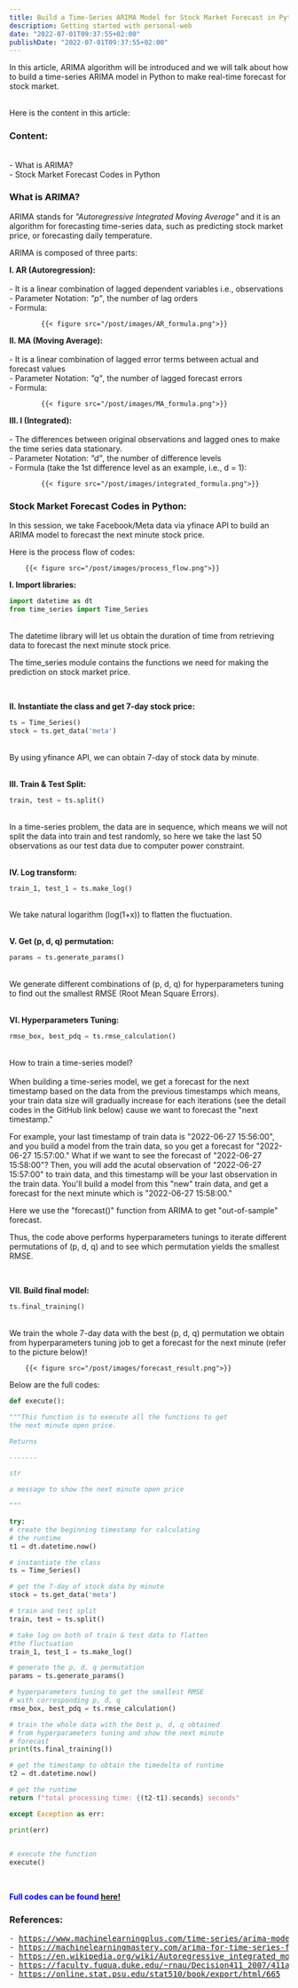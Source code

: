 ```yaml
---
title: Build a Time-Series ARIMA Model for Stock Market Forecast in Python
description: Getting started with personal-web
date: "2022-07-01T09:37:55+02:00"
publishDate: "2022-07-01T09:37:55+02:00"
---
```


In this article, ARIMA algorithm will be introduced and we will talk about how to build a time-series ARIMA model in Python to make real-time forecast for stock market.

<!--more-->
<br>
Here is the content in this article:

### Content:<br/>
<br>
- What is ARIMA?<br>
- Stock Market Forecast Codes in Python<br>

### What is ARIMA?<br>

ARIMA stands for <font><i>"Autoregressive Integrated Moving Average"</i></font> and it is an algorithm for forecasting time-series data, such as predicting stock market price, or forecasting daily temperature.<br>

ARIMA is composed of three parts:<br>

**I. AR (Autoregression):** <br>
<br>
	- It is a linear combination of lagged dependent variables i.e., observations <br>
	- Parameter Notation: <font><i>"p"</i></font>, the number of lag orders <br>
	- Formula:

            {{< figure src="/post/images/AR_formula.png">}}

**II. MA (Moving Average):**<br>
<br>
	- It is a linear combination of lagged error terms between actual and forecast values<br>
	- Parameter Notation: <font><i>"q"</i></font>, the number of lagged forecast errors<br>
	- Formula:<br>

            {{< figure src="/post/images/MA_formula.png">}}

**III. I (Integrated):**<br>
<br>
	- The differences between original observations and lagged ones to make the time series data stationary.<br>
	- Parameter Notation: <font><i>"d"</i></font>, the number of difference levels <br>
	- Formula (take the 1st difference level as an example, i.e., d = 1):<br>

            {{< figure src="/post/images/integrated_formula.png">}}


### Stock Market Forecast Codes in Python:<br>

In this session, we take Facebook/Meta data via yfinace API to build an ARIMA model to forecast the next minute stock price.<br>

Here is the process flow of codes:

        {{< figure src="/post/images/process_flow.png">}}

**I. Import libraries:**<br>

```py
import datetime as dt
from time_series import Time_Series
```
<br>
The datetime library will let us obtain the duration of time from retrieving data to forecast the next minute stock price.<br>

The time_series module contains the functions we need for making the prediction on stock market price.<br>

<br>

**II. Instantiate the class and get 7-day stock price:**<br>

```py
ts = Time_Series()
stock = ts.get_data('meta')
```
<br>
By using yfinance API, we can obtain 7-day of stock data by minute.<br>

<br>

**III. Train & Test Split:**<br>

```py
train, test = ts.split()
```
<br>
In a time-series problem, the data are in sequence, which means we will not split the data into train and test randomly, so here we take the last 50 observations as our test data due to computer power constraint.<br>

<br>

**IV. Log transform:**<br>

```py
train_1, test_1 = ts.make_log()
```
<br>
We take natural logarithm (log(1+x)) to flatten the fluctuation.<br>

<br>

**V. Get (p, d, q) permutation:**<br>

```py
params = ts.generate_params()
```
<br>
We generate different combinations of (p, d, q) for hyperparameters tuning to find out the smallest RMSE (Root Mean Square Errors).<br>

<br>

**VI. Hyperparameters Tuning:**<br>

```py
rmse_box, best_pdq = ts.rmse_calculation()
```
<br>
How to train a time-series model?<br>
<br>
When building a time-series model, we get a forecast for the next timestamp based on the data from the previous timestamps which means, your train data size will gradually increase for each iterations (see the detail codes in the GitHub link below) cause we want to forecast the "next timestamp." <br>

For example, your last timestamp of train data is "2022-06-27 15:56:00", and you build a model from the train data, so you get a forecast for "2022-06-27 15:57:00."  What if we want to see the forecast of "2022-06-27 15:58:00"?
Then, you will add the acutal observation of "2022-06-27 15:57:00" to train data, and this timestamp will be your last observation in the train data.  You'll build a model from this "new" train data, and get a forecast for the next minute which is "2022-06-27 15:58:00."<br>

Here we use the "forecast()" function from ARIMA to get "out-of-sample" forecast.<br>

Thus, the code above performs hyperparameters tunings to iterate different permutations of (p, d, q) and to see which permutation yields the smallest RMSE.<br>

<br>

**VII. Build final model:**<br>

```python
ts.final_training()
```
<br>
We train the whole 7-day data with the best (p, d, q) permutation we obtain from hyperparameters tuning job to get a forecast for the next minute (refer to the picture below)!

        {{< figure src="/post/images/forecast_result.png">}}

Below are the full codes:<br>

```py
def execute():

"""This function is to execute all the functions to get 
the next minute open price.

Returns

-------

str

a message to show the next minute open price

"""

try:
# create the beginning timestamp for calculating 
# the runtime
t1 = dt.datetime.now()

# instantiate the class
ts = Time_Series()

# get the 7-day of stock data by minute
stock = ts.get_data('meta')

# train and test split
train, test = ts.split()

# take log on both of train & test data to flatten 
#the fluctuation
train_1, test_1 = ts.make_log()

# generate the p, d, q permutation
params = ts.generate_params()

# hyperparameters tuning to get the smallest RMSE 
# with corresponding p, d, q
rmse_box, best_pdq = ts.rmse_calculation()

# train the whole data with the best p, d, q obtained 
# from hyperparameters tuning and show the next minute 
# forecast
print(ts.final_training())

# get the timestamp to obtain the timedelta of runtime
t2 = dt.datetime.now()

# get the runtime
return f"total processing time: {(t2-t1).seconds} seconds"

except Exception as err:

print(err)

  
# execute the function
execute()
```
<br>

<font color = "blue"><b>Full codes can be found
<a href="https://github.com/bellepmshen/time_series_real_time_forecast">here!</a><br></b></font>

### References: 

<pre>
- <a href="https://www.machinelearningplus.com/time-series/arima-model-time-series-forecasting-python/">https://www.machinelearningplus.com/time-series/arima-model-time-series-forecasting-python/</a>
- <a href="https://machinelearningmastery.com/arima-for-time-series-forecasting-with-python/#:~:text=ARIMA%20is%20an%20acronym%20that,structures%20in%20time%20series%20data.">https://machinelearningmastery.com/arima-for-time-series-forecasting-with-python#:~:text=ARIMA%20is%20an%20acronym%20that,structures%20in%20time%20series%20data.</a>
- <a href="https://en.wikipedia.org/wiki/Autoregressive_integrated_moving_average">https://en.wikipedia.org/wiki/Autoregressive_integrated_moving_average</a>
- <a href="https://faculty.fuqua.duke.edu/~rnau/Decision411_2007/411arim.htm">https://faculty.fuqua.duke.edu/~rnau/Decision411_2007/411arim.htm</a>
- <a href="https://online.stat.psu.edu/stat510/book/export/html/665">https://online.stat.psu.edu/stat510/book/export/html/665</a>
</pre>


